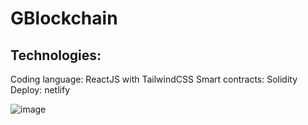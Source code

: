 # GBlockchain
 
## Technologies: 
Coding language: ReactJS with TailwindCSS
Smart contracts: Solidity
Deploy: netlify

![image](https://user-images.githubusercontent.com/69469306/153419545-0f74e801-f2c5-4f85-9f9a-278fb76ea604.png)
